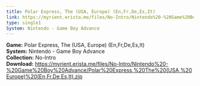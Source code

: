 ```yaml
---
title: Polar Express, The (USA, Europe) (En,Fr,De,Es,It)
link: https://myrient.erista.me/files/No-Intro/Nintendo%20-%20Game%20Boy%20Advance/Polar%20Express,%20The%20(USA,%20Europe)%20(En,Fr,De,Es,It).zip
type: single1
System: Nintendo - Game Boy Advance
---
```

<b>Game:</b> Polar Express, The (USA, Europe) (En,Fr,De,Es,It)<br>
<b>System:</b> Nintendo - Game Boy Advance<br>
<b>Collection:</b> No-Intro<br>
<b>Download:</b> https://myrient.erista.me/files/No-Intro/Nintendo%20-%20Game%20Boy%20Advance/Polar%20Express,%20The%20(USA,%20Europe)%20(En,Fr,De,Es,It).zip
